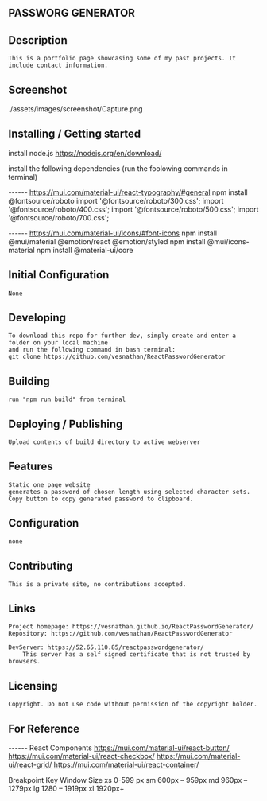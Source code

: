 ## PASSWORG GENERATOR






## Description
    This is a portfolio page showcasing some of my past projects. It include contact information.

## Screenshot

./assets/images/screenshot/Capture.png

## Installing / Getting started

install node.js
https://nodejs.org/en/download/


install the following dependencies (run the foolowing commands in terminal)

 ------  https://mui.com/material-ui/react-typography/#general
npm install @fontsource/roboto
import '@fontsource/roboto/300.css';
import '@fontsource/roboto/400.css';
import '@fontsource/roboto/500.css';
import '@fontsource/roboto/700.css';

------  https://mui.com/material-ui/icons/#font-icons
npm install @mui/material @emotion/react @emotion/styled
npm install @mui/icons-material
npm install @material-ui/core

    


## Initial Configuration

    None

## Developing

    To download this repo for further dev, simply create and enter a folder on your local machine 
    and run the following command in bash terminal:
    git clone https://github.com/vesnathan/ReactPasswordGenerator


## Building
    run "npm run build" from terminal

## Deploying / Publishing

    Upload contents of build directory to active webserver

## Features
    Static one page website
    generates a password of chosen length using selected character sets. Copy button to copy generated password to clipboard.

## Configuration

    none

## Contributing

    This is a private site, no contributions accepted.

## Links

    Project homepage: https://vesnathan.github.io/ReactPasswordGenerator/
    Repository: https://github.com/vesnathan/ReactPasswordGenerator

    DevServer: https://52.65.110.85/reactpasswordgenerator/
        This server has a self signed certificate that is not trusted by browsers.

## Licensing

    Copyright. Do not use code without permission of the copyright holder.

## For Reference
------  React Components
https://mui.com/material-ui/react-button/
https://mui.com/material-ui/react-checkbox/
https://mui.com/material-ui/react-grid/
https://mui.com/material-ui/react-container/




Breakpoint Key 	Window Size
xs 	            0-599 px
sm 	            600px – 959px
md 	            960px – 1279px
lg 	            1280 – 1919px
xl 	            1920px+
